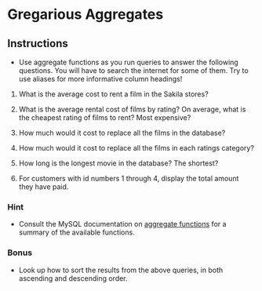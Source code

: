 # Gregarious Aggregates

## Instructions

* Use aggregate functions as you run queries to answer the following questions. You will have to search the internet for some of them. Try to use aliases for more informative column headings!

1. What is the average cost to rent a film in the Sakila stores?

2. What is the average rental cost of films by rating? On average, what is the cheapest rating of films to rent? Most expensive?

3. How much would it cost to replace all the films in the database?

4. How much would it cost to replace all the films in each ratings category?

5. How long is the longest movie in the database? The shortest?

6. For customers with id numbers 1 through 4, display the total amount they have paid.

### Hint

* Consult the MySQL documentation on [aggregate functions](https://dev.mysql.com/doc/refman/5.7/en/group-by-functions.html) for a summary of the available functions.

### Bonus

* Look up how to sort the results from the above queries, in both ascending and descending order.
